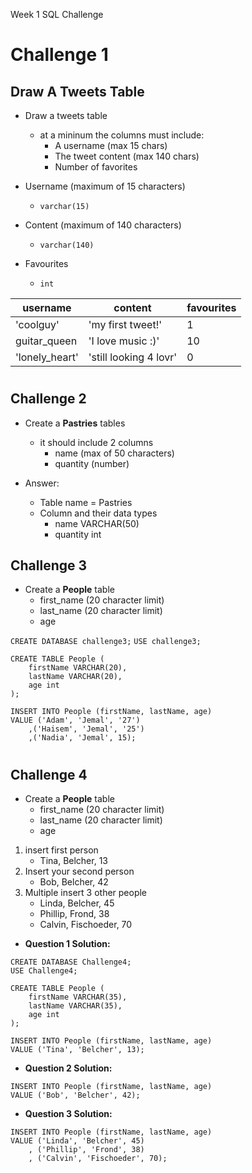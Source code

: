 Week 1 SQL Challenge

# Challenge 1

## Draw A Tweets Table

- Draw a tweets table
	- at a mininum the columns must include:
		- A username (max 15 chars)
		- The tweet content (max 140 chars)
		- Number of favorites 

- Username (maximum of 15 characters)
	- `varchar(15)`
- Content (maximum of 140 characters)
	- `varchar(140)`
- Favourites 
	- `int`


| username  | content | favourites
| ------------- | ------------- | ------------- 
| 'coolguy'  | 'my first tweet!' |1
| guitar_queen  | 'I love music :)'  |10
| 'lonely_heart'  | 'still looking 4 lovr'  |0

# 
## Challenge 2
- Create a **Pastries** tables
	- it should include 2 columns
		- name (max of 50 characters)
		- quantity (number)

- Answer:
	- Table name = Pastries
	- Column and their data types
		- name VARCHAR(50)
		- quantity int

## Challenge 3

- Create a **People** table
	- first_name (20 character limit)
	- last_name (20 character limit)
	- age

`CREATE DATABASE challenge3;`
`USE challenge3;`
```
CREATE TABLE People (
	firstName VARCHAR(20),
	lastName VARCHAR(20),
	age int
);
```
```
INSERT INTO People (firstName, lastName, age)
VALUE ('Adam', 'Jemal', '27')
	,('Haisem', 'Jemal', '25')
	,('Nadia', 'Jemal', 15);

```
#
## Challenge 4

- Create a **People** table
	- first_name (20 character limit)
	- last_name (20 character limit)
	- age
1. insert first person
	- Tina, Belcher, 13
2.  Insert your second person
	- Bob, Belcher, 42
3. Multiple insert 3 other people
	- Linda, Belcher, 45
	- Phillip, Frond, 38
	- Calvin, Fischoeder, 70 

- **Question 1 Solution:**

```
CREATE DATABASE Challenge4;
USE Challenge4;

CREATE TABLE People (
	firstName VARCHAR(35),
	lastName VARCHAR(35),
	age int
);

INSERT INTO People (firstName, lastName, age)
VALUE ('Tina', 'Belcher', 13);
```

- **Question 2 Solution:**

```
INSERT INTO People (firstName, lastName, age)
VALUE ('Bob', 'Belcher', 42);
```

- **Question 3 Solution:**
```
INSERT INTO People (firstName, lastName, age)
VALUE ('Linda', 'Belcher', 45)
	, ('Phillip', 'Frond', 38)
	, ('Calvin', 'Fischoeder', 70);
```